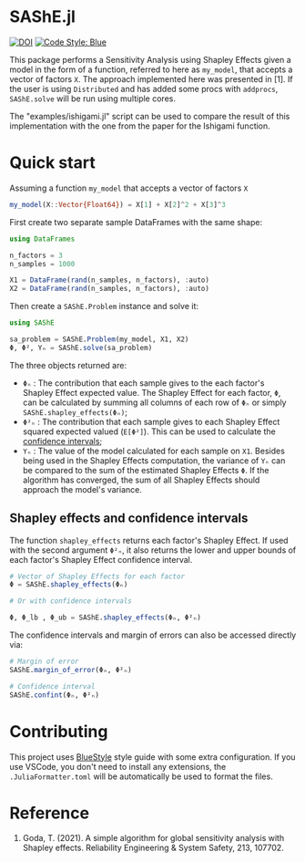 # SAShE.jl

[![DOI](https://zenodo.org/badge/DOI/10.5281/zenodo.16777876.svg)](https://doi.org/10.5281/zenodo.16777876) [![Code Style: Blue](https://img.shields.io/badge/code%20style-blue-4495d1.svg)](https://github.com/JuliaDiff/BlueStyle)

This package performs a Sensitivity Analysis using Shapley Effects given a model in the form of a function, referred to here as `my_model`, that accepts a vector of factors `X`. The approach implemented here was presented in [1]. If the user is using `Distributed` and has added some procs with `addprocs`, `SAShE.solve` will be run using multiple cores.

The "examples/ishigami.jl" script can be used to compare the result of this implementation with the one from the paper for the Ishigami function.

# Quick start

Assuming a function `my_model` that  accepts a vector of factors `X`

```julia
my_model(X::Vector{Float64}) = X[1] + X[2]^2 + X[3]^3
```

First create two separate sample DataFrames with the same shape:

```julia
using DataFrames

n_factors = 3
n_samples = 1000

X1 = DataFrame(rand(n_samples, n_factors), :auto)
X2 = DataFrame(rand(n_samples, n_factors), :auto)
```

Then create a `SAShE.Problem` instance and solve it:

```julia
using SAShE

sa_problem = SAShE.Problem(my_model, X1, X2)
Φ, Φ², Yₙ = SAShE.solve(sa_problem)
```

The three objects returned are:

- `Φₙ` : The contribution that each sample gives to the each factor's Shapley Effect expected value. The Shapley Effect for each factor, `Φ`, can be calculated by summing all columns of each row of `Φₙ` or simply `SAShE.shapley_effects(Φₙ)`;
- `Φ²ₙ` : The contribution that each sample gives to each Shapley Effect squared expected valued (`E[Φ²]`). This can be used to calculate the [confidence intervals](#shapley-effects-and-confidence-intervals);
- `Yₙ` : The value of the model calculated for each sample on `X1`. Besides being used in the Shapley Effects computation, the variance of `Yₙ` can be compared to the sum of the estimated Shapley Effects `Φ`. If the algorithm has converged, the sum of all Shapley Effects should approach the model's variance.

## Shapley effects and confidence intervals

The function `shapley_effects` returns each factor's Shapley Effect. If used with the second argument `Φ²ₙ`, it also returns the lower and upper bounds of each factor's Shapley Effect confidence interval.

```julia
# Vector of Shapley Effects for each factor
Φ = SAShE.shapley_effects(Φₙ)

# Or with confidence intervals

Φ, Φ_lb , Φ_ub = SAShE.shapley_effects(Φₙ, Φ²ₙ)
```

The confidence intervals and margin of errors can also be accessed directly via:

```julia
# Margin of error
SAShE.margin_of_error(Φₙ, Φ²ₙ)

# Confidence interval
SAShE.confint(Φₙ, Φ²ₙ)
```

# Contributing

This project uses [BlueStyle](https://domluna.github.io/JuliaFormatter.jl/dev/blue_style/) style guide with some extra configuration. If you use VSCode, you don't need to install any extensions, the `.JuliaFormatter.toml` will be automatically be used to format the files.

# Reference

1. Goda, T. (2021). A simple algorithm for global sensitivity analysis with Shapley effects. Reliability Engineering & System Safety, 213, 107702.

